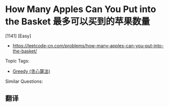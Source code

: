 # How Many Apples Can You Put into the Basket 最多可以买到的苹果数量

[1141] [Easy]

- https://leetcode-cn.com/problems/how-many-apples-can-you-put-into-the-basket/

Topic Tags:

- [Greedy (贪心算法)](https://leetcode-cn.com/tag/greedy/)

Similar Questions:

## 翻译
